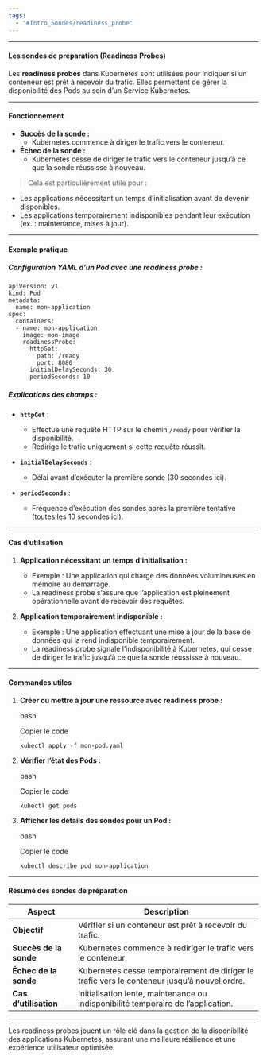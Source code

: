 ```yaml
---
tags:
  - "#Intro_Sondes/readiness_probe"
---
```

***

#### **Les sondes de préparation (Readiness Probes)**

Les **readiness probes** dans Kubernetes sont utilisées pour indiquer si un conteneur est prêt à recevoir du trafic. Elles permettent de gérer la disponibilité des Pods au sein d’un Service Kubernetes.

---

#### **Fonctionnement**

- **Succès de la sonde :**
    - Kubernetes commence à diriger le trafic vers le conteneur.
- **Échec de la sonde :**
    - Kubernetes cesse de diriger le trafic vers le conteneur jusqu’à ce que la sonde réussisse à nouveau.

> Cela est particulièrement utile pour :

- Les applications nécessitant un temps d’initialisation avant de devenir disponibles.
- Les applications temporairement indisponibles pendant leur exécution (ex. : maintenance, mises à jour).

---

#### **Exemple pratique**

##### **Configuration YAML d’un Pod avec une readiness probe :**

	apiVersion: v1
	kind: Pod
	metadata:
	  name: mon-application
	spec:
	  containers:
	  - name: mon-application
	    image: mon-image
	    readinessProbe:
	      httpGet:
	        path: /ready
	        port: 8080
	      initialDelaySeconds: 30
	      periodSeconds: 10

##### **Explications des champs :**

- **`httpGet`** :
    
    - Effectue une requête HTTP sur le chemin `/ready` pour vérifier la disponibilité.
    - Redirige le trafic uniquement si cette requête réussit.
- **`initialDelaySeconds`** :
    
    - Délai avant d’exécuter la première sonde (30 secondes ici).
- **`periodSeconds`** :
    
    - Fréquence d’exécution des sondes après la première tentative (toutes les 10 secondes ici).

---

#### **Cas d’utilisation**

1. **Application nécessitant un temps d’initialisation :**
    
    - Exemple : Une application qui charge des données volumineuses en mémoire au démarrage.
    - La readiness probe s’assure que l’application est pleinement opérationnelle avant de recevoir des requêtes.
2. **Application temporairement indisponible :**
    
    - Exemple : Une application effectuant une mise à jour de la base de données qui la rend indisponible temporairement.
    - La readiness probe signale l’indisponibilité à Kubernetes, qui cesse de diriger le trafic jusqu’à ce que la sonde réussisse à nouveau.

---

#### **Commandes utiles**

1. **Créer ou mettre à jour une ressource avec readiness probe :**
    
    bash
    
    Copier le code
    
    `kubectl apply -f mon-pod.yaml`
    
2. **Vérifier l’état des Pods :**
    
    bash
    
    Copier le code
    
    `kubectl get pods`
    
3. **Afficher les détails des sondes pour un Pod :**
    
    bash
    
    Copier le code
    
    `kubectl describe pod mon-application`
    

---

#### **Résumé des sondes de préparation**

|**Aspect**|**Description**|
|---|---|
|**Objectif**|Vérifier si un conteneur est prêt à recevoir du trafic.|
|**Succès de la sonde**|Kubernetes commence à rediriger le trafic vers le conteneur.|
|**Échec de la sonde**|Kubernetes cesse temporairement de diriger le trafic vers le conteneur jusqu’à nouvel ordre.|
|**Cas d’utilisation**|Initialisation lente, maintenance ou indisponibilité temporaire de l’application.|

---

Les readiness probes jouent un rôle clé dans la gestion de la disponibilité des applications Kubernetes, assurant une meilleure résilience et une expérience utilisateur optimisée.